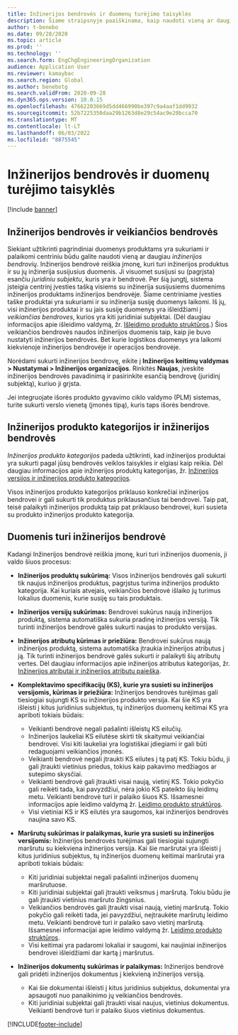 ```yaml
---
title: Inžinerijos bendrovės ir duomenų turėjimo taisyklės
description: Šiame straipsnyje paaiškinama, kaip naudoti vieną ar daugiau inžinerijos įmonių, siekiant užtikrinti, kad pagrindiniai produktų duomenys būtų kuriami ir prižiūrimi centralizuotai. Inžinerijos bendrovė reiškia įmonę, kuri turi inžinerijos produktus ir su jų inžinerija susijusius duomenis.
author: t-benebo
ms.date: 09/28/2020
ms.topic: article
ms.prod: ''
ms.technology: ''
ms.search.form: EngChgEngineeringOrganization
audience: Application User
ms.reviewer: kamaybac
ms.search.region: Global
ms.author: benebotg
ms.search.validFrom: 2020-09-28
ms.dyn365.ops.version: 10.0.15
ms.openlocfilehash: 47662203669d5dd466990be397c9a4aaf1dd9932
ms.sourcegitcommit: 52b7225350daa29b1263d8e29c54ac9e20bcca70
ms.translationtype: MT
ms.contentlocale: lt-LT
ms.lasthandoff: 06/03/2022
ms.locfileid: "8875545"
---
```

# <a name="engineering-companies-and-data-ownership-rules"></a>Inžinerijos bendrovės ir duomenų turėjimo taisyklės

[!include [banner](../includes/banner.md)]

## <a name="engineering-companies-and-operational-companies"></a>Inžinerijos bendrovės ir veikiančios bendrovės

Siekiant užtikrinti pagrindiniai duomenys produktams yra sukuriami ir palaikomi centriniu būdu galite naudoti vieną ar daugiau *inžinerijos bendrovių*. Inžinerijos bendrovė reiškia įmonę, kuri turi inžinerijos produktus ir su jų inžinerija susijusius duomenis. Ji visuomet susijusi su (pagrįsta) esančiu *juridiniu subjektu*, kuris yra ir bendrovė. Per šią jungtį, sistema įsteigia centrinį įvesties tašką visiems su inžinerija susijusiems duomenims inžinerijos produktams inžinerijos bendrovėje. Šiame centriniame įvesties taške produktai yra sukuriami ir su inžinerija susiję duomenys laikomi. Iš jų, visi inžinerijos produktai ir su jais susiję duomenys yra išleidžiami į *veikiančias bendroves*, kurios yra kiti juridiniai subjektai. (Dėl daugiau informacijos apie išleidimo valdymą, žr. [Išleidimo produkto struktūros](release-product-structure.md).) Šios veikiančios bendrovės naudos inžinerijos duomenis taip, kaip jie buvo nustatyti inžinerijos bendrovės. Bet kurie logistikos duomenys yra laikomi kiekvienoje inžinerijos bendrovėje ir operacijos bendrovėje.

Norėdami sukurti inžinerijos bendrovę, eikite į **Inžinerijos keitimų valdymas \> Nustatymai \> Inžinerijos organizacijos**. Rinkitės **Naujas**, įveskite inžinerijos bendrovės pavadinimą ir pasirinkite esančią bendrovę (juridinį subjektą), kuriuo ji grįsta.

Jei integruojate išorės produkto gyvavimo ciklo valdymo (PLM) sistemas, turite sukurti verslo vienetą (įmonės tipą), kuris taps išorės bendrove.

## <a name="engineering-product-categories-and-engineering-companies"></a>Inžinerijos produkto kategorijos ir inžinerijos bendrovės

*Inžinerijos produkto kategorijos* padeda užtikrinti, kad inžinerijos produktai yra sukurti pagal jūsų bendrovės veiklos taisykles ir elgiasi kaip reikia. Dėl daugiau informacijos apie inžinerijos produktų kategorijas, žr. [Inžinerijos versijos ir inžinerijos produkto kategorijos](engineering-versions-product-category.md).

Visos inžinerijos produkto kategorijos priklauso konkrečiai inžinerijos bendrovei ir gali sukurti tik produktus priklausančius tai bendrovei. Taip pat, teisė palaikyti inžinerijos produktą taip pat priklauso bendrovei, kuri susieta su produkto inžinerijos produkto kategorija.

## <a name="data-that-is-owned-by-the-engineering-company"></a>Duomenis turi inžinerijos bendrovė

Kadangi Inžinerijos bendrovė reiškia įmonę, kuri turi inžinerijos duomenis, ji valdo šiuos procesus:

- **Inžinerijos produktų sukūrimą:** Visos inžinerijos bendrovės gali sukurti tik naujus inžinerijos produktus, pagrįstus turima inžinerijos produkto kategorija. Kai kuriais atvejais, veikiančios bendrovė išlaiko jų turimus lokalius duomenis, kurie susiję su tais produktais.
- **Inžinerijos versijų sukūrimas:** Bendrovei sukūrus naują inžinerijos produktą, sistema automatiška sukuria pradinę inžinerijos versiją. Tik turinti inžinerijos bendrovė galės sukurti naujas to produkto versijas.
- **Inžinerijos atributų kūrimas ir priežiūra:** Bendrovei sukūrus naują inžinerijos produktą, sistema automatiška įtraukia inžinerijos atributus į ją. Tik turinti inžinerijos bendrovė galės sukurti ir palaikyti šių atributų vertes. Dėl daugiau informacijos apie inžinerijos atributus kategorijas, žr. [Inžinerijos atributai ir inžinerijos atributų paieška](engineering-attributes-and-search.md).
- **Komplektavimo specifikacijų (KS), kurie yra susieti su inžinerijos versijomis, kūrimas ir priežiūra:** Inžinerijos bendrovės turėjimas gali tiesiogiai sujungti KS su inžinerijos produkto versija. Kai šie KS yra išleisti į kitus juridinius subjektus, tų inžinerijos duomenų keitimai KS yra apriboti tokiais būdais:

    - Veikianti bendrovė negali pašalinti išleistų KS eilučių.
    - Inžinerijos laukeliai KS eilutėse skirti tik skaitymui veikiančiai bendrovei. Visi kiti laukeliai yra logistiškai įdiegiami ir gali būti redaguojami veikiančios įmonės.
    - Veikianti bendrovė negali įtraukti KS eilutes į tą patį KS. Tokiu būdu, ji gali įtraukti vietinius priedus, tokius kaip pakavimo medžiagos ar sutepimo skysčiai.
    - Veikianti bendrovė gali įtraukti visai naują, vietinį KS. Tokio pokyčio gali reikėti tada, kai pavyzdžiui, nėra jokio KS pateikto šių leidimų metu. Veikianti bendrovė turi ir palaiko šiuos KS. Išsamesnei informacijos apie leidimo valdymą žr. [Leidimo produkto struktūros](release-product-structure.md).
    - Visi vietiniai KS ir KS eilutės yra saugomos, kai inžinerijos bendrovės naujina savo KS.

- **Maršrutų sukūrimas ir palaikymas, kurie yra susieti su inžinerijos versijomis:** Inžinerijos bendrovės turėjimas gali tiesiogiai sujungti maršrutu su kiekviena inžinerijos versija. Kai šie maršrutai yra išleisti į kitus juridinius subjektus, tų inžinerijos duomenų keitimai maršrutai yra apriboti tokiais būdais:

    - Kiti juridiniai subjektai negali pašalinti inžinerijos duomenų maršrutuose.
    - Kiti juridiniai subjektai gali įtraukti veiksmus į maršrutą. Tokiu būdu jie gali įtraukti vietinius maršruto žingsnius.
    - Veikiančios bendrovės gali įtraukti visai naują, vietinį maršrutą. Tokio pokyčio gali reikėti tada, jei pavyzdžiui, neįtraukėte maršrutų leidimo metu. Veikianti bendrovė turi ir palaiko savo vietinį maršrutą. Išsamesnei informacijai apie leidimo valdymą žr. [Leidimo produkto struktūros](release-product-structure.md).
    - Visi keitimai yra padaromi lokaliai ir saugomi, kai naujiniai inžinerijos bendrovei išleidžiami dar kartą į maršrutus.

- **Inžinerijos dokumentų sukūrimas ir palaikymas:** Inžinerijos bendrovė gali pridėti inžinerijos dokumentus į kiekvieną inžinerijos versiją.

    - Kai šie dokumentai išleisti į kitus juridinius subjektus, dokumentai yra apsaugoti nuo panaikinimo jų veikiančios bendrovės.
    - Kiti juridiniai subjektai gali įtraukti visai naujus, vietinius dokumentus. Veikianti bendrovė turi ir palaiko šiuos vietinius dokumentus.


[!INCLUDE[footer-include](../../includes/footer-banner.md)]